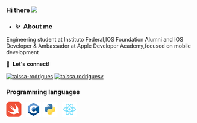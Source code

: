 ### Hi there <a href="https://www.gautamkrishnar.com/"><img src="https://media.giphy.com/media/hvRJCLFzcasrR4ia7z/giphy.gif" width="5%"></a>


- ### ✨&nbsp; About me

Engineering student at Instituto Federal,IOS Foundation Alumni and IOS Developer & Ambassador at Apple Developer Academy,focused on mobile development 


🔗 &nbsp;**Let's connect!**
<p align="left">

<a href="https://www.linkedin.com/in/taissa-rodrigues-07463b296/" target="blank"><img align="center" src="https://raw.githubusercontent.com/rahuldkjain/github-profile-readme-generator/master/src/images/icons/Social/linked-in-alt.svg" alt="taissa-rodrigues" height="30" width="40" /></a>
<a href="https://www.instagram.com/taissa.rodriguesv/" target="blank"><img align="center" src="https://raw.githubusercontent.com/rahuldkjain/github-profile-readme-generator/master/src/images/icons/Social/instagram.svg" alt="taissa.rodriguesv" height="30" width="40" /></a>

### Programming languages

<img title="Swift" alt="Swift" width="40px"   src="https://raw.githubusercontent.com/github/explore/master/topics/swift/swift.png"> &nbsp; 
<img title="C" alt="C" width="40px" 
src="https://raw.githubusercontent.com/github/explore/master/topics/c/c.png">
<img title="Python" alt="Python" width="40px" src="https://raw.githubusercontent.com/github/explore/master/topics/python/python.png">   <img title="React" alt="React" width="40px" src="https://raw.githubusercontent.com/github/explore/master/topics/react/react.png">



